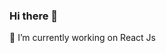 ### Hi there 👋
🔭 I’m currently working on React Js

<!--
**anshu0xx/anshu0xx** is a ✨ _special_ ✨ repository because its `README.md` (this file) appears on your GitHub profile.

Here are some ideas to get you started:

- 🔭 I’m currently working on React Js
-->
